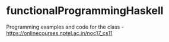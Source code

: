 # functionalProgrammingHaskell
Programming examples and code for the class - https://onlinecourses.nptel.ac.in/noc17_cs11 
